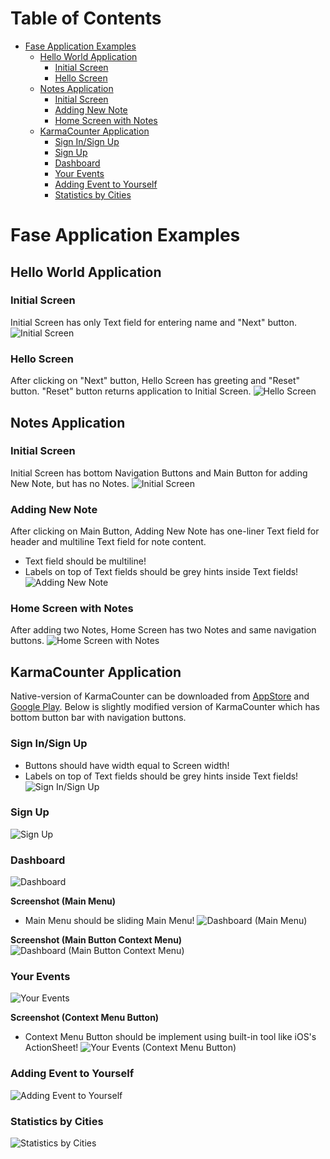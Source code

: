 Table of Contents
=================

   * [Fase Application Examples](#fase-application-examples)
      * [Hello World Application](#hello-world-application)
         * [Initial Screen](#initial-screen)
         * [Hello Screen](#hello-screen)
      * [Notes Application](#notes-application)
         * [Initial Screen](#initial-screen-1)
         * [Adding New Note](#adding-new-note)
         * [Home Screen with Notes](#home-screen-with-notes)
      * [KarmaCounter Application](#karmacounter-application)
         * [Sign In/Sign Up](#sign-insign-up)
         * [Sign Up](#sign-up)
         * [Dashboard](#dashboard)
         * [Your Events](#your-events)
         * [Adding Event to Yourself](#adding-event-to-yourself)
         * [Statistics by Cities](#statistics-by-cities)

# Fase Application Examples

## Hello World Application

### Initial Screen
Initial Screen has only Text field for entering name and "Next" button.
![Initial Screen](hello_world_screenshots/initial_screen.png "Initial Screen")

### Hello Screen
After clicking on "Next" button, Hello Screen has greeting and "Reset" button. "Reset" button returns application to
Initial Screen.
![Hello Screen](hello_world_screenshots/hello_screen.png "Hello Screen")

## Notes Application

### Initial Screen
Initial Screen has bottom Navigation Buttons and Main Button for adding New Note, but has no Notes.
![Initial Screen](notes_screenshots/initial_screen.png "Initial Screen")

### Adding New Note
After clicking on Main Button, Adding New Note has one-liner Text field for header and multiline Text field for note
content.
* Text field should be multiline!
* Labels on top of Text fields should be grey hints inside Text fields!
![Adding New Note](notes_screenshots/adding_new_note.png "Adding New Note")

### Home Screen with Notes
After adding two Notes, Home Screen has two Notes and same navigation buttons.
![Home Screen with Notes](notes_screenshots/home_screen_with_notes.png "Home Screen with Notes")

## KarmaCounter Application
Native-version of KarmaCounter can be downloaded from
[AppStore](https://itunes.apple.com/us/app/karmacounter/id1242742105?mt=8) and
[Google Play](https://play.google.com/store/apps/details?id=com.karmacounter&hl=en).
Below is slightly modified version of KarmaCounter which has bottom button bar with navigation buttons.

### Sign In/Sign Up
* Buttons should have width equal to Screen width!
* Labels on top of Text fields should be grey hints inside Text fields!
![Sign In/Sign Up](karmacounter_screenshots/sign_in_sign_up.png "Sign In/Sign Up")

### Sign Up
![Sign Up](karmacounter_screenshots/sign_up.png "Sign Up")

### Dashboard
![Dashboard](karmacounter_screenshots/dashboard.png "Dashboard")

**Screenshot (Main Menu)**
* Main Menu should be sliding Main Menu!
![Dashboard (Main Menu)](karmacounter_screenshots/dashboard_main_menu.png "Dashboard (Main Menu)")

**Screenshot (Main Button Context Menu)**
![Dashboard (Main Button Context Menu)](karmacounter_screenshots/dashboard_main_button_context_menu.png "Dashboard (Main Button Context Menu)")

### Your Events
![Your Events](karmacounter_screenshots/your_events.png "Your Events")

**Screenshot (Context Menu Button)**
* Context Menu Button should be implement using built-in tool like iOS's ActionSheet!
![Your Events (Context Menu Button)](karmacounter_screenshots/your_events_context_menu_button.png "Your Events (Context Menu Button)")

### Adding Event to Yourself
![Adding Event to Yourself](karmacounter_screenshots/adding_event_to_yourself.png "Adding Event to Yourself")

### Statistics by Cities
![Statistics by Cities](karmacounter_screenshots/statistics_by_cities.png "Statistics by Cities")
